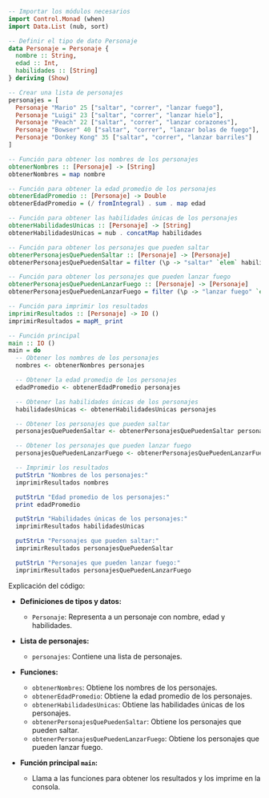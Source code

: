 ```haskell
-- Importar los módulos necesarios
import Control.Monad (when)
import Data.List (nub, sort)

-- Definir el tipo de dato Personaje
data Personaje = Personaje {
  nombre :: String,
  edad :: Int,
  habilidades :: [String]
} deriving (Show)

-- Crear una lista de personajes
personajes = [
  Personaje "Mario" 25 ["saltar", "correr", "lanzar fuego"],
  Personaje "Luigi" 23 ["saltar", "correr", "lanzar hielo"],
  Personaje "Peach" 22 ["saltar", "correr", "lanzar corazones"],
  Personaje "Bowser" 40 ["saltar", "correr", "lanzar bolas de fuego"],
  Personaje "Donkey Kong" 35 ["saltar", "correr", "lanzar barriles"]
]

-- Función para obtener los nombres de los personajes
obtenerNombres :: [Personaje] -> [String]
obtenerNombres = map nombre

-- Función para obtener la edad promedio de los personajes
obtenerEdadPromedio :: [Personaje] -> Double
obtenerEdadPromedio = (/ fromIntegral) . sum . map edad

-- Función para obtener las habilidades únicas de los personajes
obtenerHabilidadesUnicas :: [Personaje] -> [String]
obtenerHabilidadesUnicas = nub . concatMap habilidades

-- Función para obtener los personajes que pueden saltar
obtenerPersonajesQuePuedenSaltar :: [Personaje] -> [Personaje]
obtenerPersonajesQuePuedenSaltar = filter (\p -> "saltar" `elem` habilidades p)

-- Función para obtener los personajes que pueden lanzar fuego
obtenerPersonajesQuePuedenLanzarFuego :: [Personaje] -> [Personaje]
obtenerPersonajesQuePuedenLanzarFuego = filter (\p -> "lanzar fuego" `elem` habilidades p)

-- Función para imprimir los resultados
imprimirResultados :: [Personaje] -> IO ()
imprimirResultados = mapM_ print

-- Función principal
main :: IO ()
main = do
  -- Obtener los nombres de los personajes
  nombres <- obtenerNombres personajes

  -- Obtener la edad promedio de los personajes
  edadPromedio <- obtenerEdadPromedio personajes

  -- Obtener las habilidades únicas de los personajes
  habilidadesUnicas <- obtenerHabilidadesUnicas personajes

  -- Obtener los personajes que pueden saltar
  personajesQuePuedenSaltar <- obtenerPersonajesQuePuedenSaltar personajes

  -- Obtener los personajes que pueden lanzar fuego
  personajesQuePuedenLanzarFuego <- obtenerPersonajesQuePuedenLanzarFuego personajes

  -- Imprimir los resultados
  putStrLn "Nombres de los personajes:"
  imprimirResultados nombres

  putStrLn "Edad promedio de los personajes:"
  print edadPromedio

  putStrLn "Habilidades únicas de los personajes:"
  imprimirResultados habilidadesUnicas

  putStrLn "Personajes que pueden saltar:"
  imprimirResultados personajesQuePuedenSaltar

  putStrLn "Personajes que pueden lanzar fuego:"
  imprimirResultados personajesQuePuedenLanzarFuego
```

Explicación del código:

* **Definiciones de tipos y datos:**

    * `Personaje`: Representa a un personaje con nombre, edad y habilidades.

* **Lista de personajes:**

    * `personajes`: Contiene una lista de personajes.

* **Funciones:**

    * `obtenerNombres`: Obtiene los nombres de los personajes.
    * `obtenerEdadPromedio`: Obtiene la edad promedio de los personajes.
    * `obtenerHabilidadesUnicas`: Obtiene las habilidades únicas de los personajes.
    * `obtenerPersonajesQuePuedenSaltar`: Obtiene los personajes que pueden saltar.
    * `obtenerPersonajesQuePuedenLanzarFuego`: Obtiene los personajes que pueden lanzar fuego.

* **Función principal `main`:**

    * Llama a las funciones para obtener los resultados y los imprime en la consola.